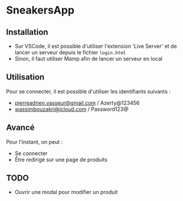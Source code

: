 # SneakersApp

## Installation

- Sur VSCode, il est possible d'utiliser l'extension 'Live Server' et de lancer un serveur depuis le fichier ```login.html```
- Sinon, il faut utiliser Mamp afin de lancer un serveur en local

## Utilisation

Pour se connecter, il est possible d'utiliser les identifiants suivants : 
- pierreadrien.vasseur@gmail.com / Azerty@123456
- wassimbouzakri@icloud.com / Password123@

## Avancé

Pour l'instant, on peut : 
- Se connecter
- Être redirigé sur une page de produits

## TODO

- Ouvrir une modal pour modifier un produit
